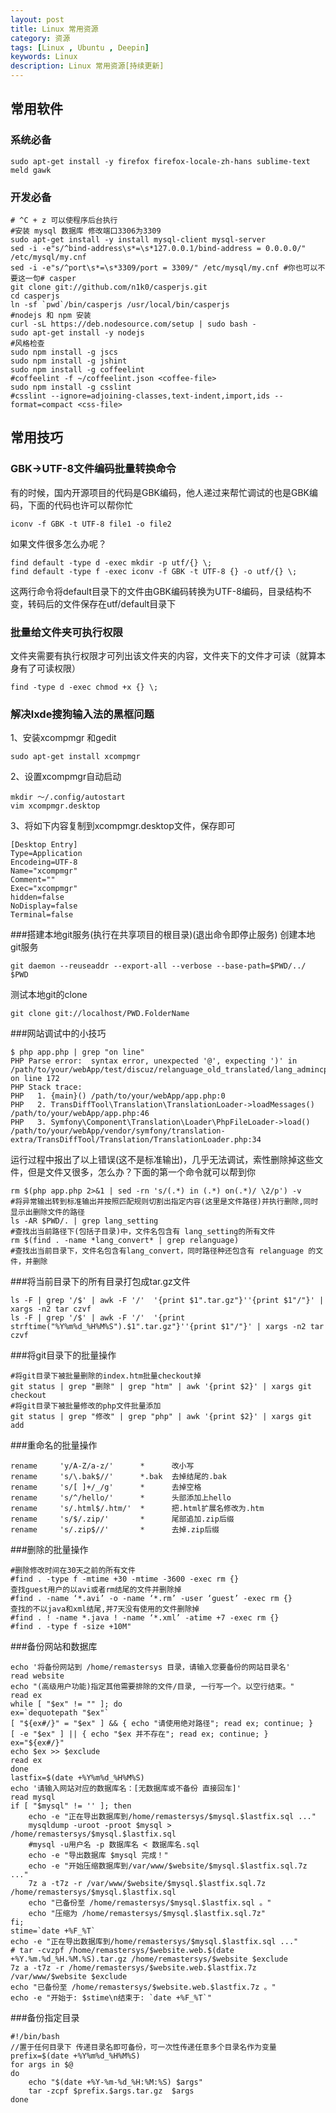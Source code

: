 ```yaml
---
layout: post
title: Linux 常用资源
category: 资源
tags: [Linux , Ubuntu , Deepin]
keywords: Linux
description: Linux 常用资源[持续更新]
---
```


## 常用软件

### 系统必备

    sudo apt-get install -y firefox firefox-locale-zh-hans sublime-text meld gawk

### 开发必备

    # ^C + z 可以使程序后台执行
    #安装 mysql 数据库 修改端口3306为3309
    sudo apt-get install -y install mysql-client mysql-server
    sed -i -e"s/^bind-address\s*=\s*127.0.0.1/bind-address = 0.0.0.0/" /etc/mysql/my.cnf
    sed -i -e"s/^port\s*=\s*3309/port = 3309/" /etc/mysql/my.cnf #你也可以不要这一句# casper
    git clone git://github.com/n1k0/casperjs.git
    cd casperjs
    ln -sf `pwd`/bin/casperjs /usr/local/bin/casperjs
    #nodejs 和 npm 安装
    curl -sL https://deb.nodesource.com/setup | sudo bash -
    sudo apt-get install -y nodejs
    #风格检查
    sudo npm install -g jscs
    sudo npm install -g jshint
    sudo npm install -g coffeelint
    #coffeelint -f ~/coffeelint.json <coffee-file>
    sudo npm install -g csslint
    #csslint --ignore=adjoining-classes,text-indent,import,ids --format=compact <css-file>


## 常用技巧

### GBK->UTF-8文件编码批量转换命令

有的时候，国内开源项目的代码是GBK编码，他人递过来帮忙调试的也是GBK编码，下面的代码也许可以帮你忙

    iconv -f GBK -t UTF-8 file1 -o file2

如果文件很多怎么办呢？

    find default -type d -exec mkdir -p utf/{} \;
    find default -type f -exec iconv -f GBK -t UTF-8 {} -o utf/{} \;

这两行命令将default目录下的文件由GBK编码转换为UTF-8编码，目录结构不变，转码后的文件保存在utf/default目录下

### 批量给文件夹可执行权限
文件夹需要有执行权限才可列出该文件夹的内容，文件夹下的文件才可读（就算本身有了可读权限）

    find -type d -exec chmod +x {} \;


### 解决lxde搜狗输入法的黑框问题

1、安装xcompmgr 和gedit

    sudo apt-get install xcompmgr

2、设置xcompmgr自动启动

    mkdir ～/.config/autostart
    vim xcompmgr.desktop

3、将如下内容复制到xcompmgr.desktop文件，保存即可

    [Desktop Entry]
    Type=Application
    Encodeing=UTF-8
    Name="xcompmgr"
    Comment=""
    Exec="xcompmgr"
    hidden=false
    NoDisplay=false
    Terminal=false



###搭建本地git服务(执行在共享项目的根目录)(退出命令即停止服务)
创建本地git服务

    git daemon --reuseaddr --export-all --verbose --base-path=$PWD/../ $PWD

测试本地git的clone

    git clone git://localhost/PWD.FolderName


###网站调试中的小技巧

    $ php app.php | grep "on line"
    PHP Parse error:  syntax error, unexpected '@', expecting ')' in /path/to/your/webApp/test/discuz/relanguage_old_translated/lang_admincp_msg.php on line 172
    PHP Stack trace:
    PHP   1. {main}() /path/to/your/webApp/app.php:0
    PHP   2. TransDiffTool\Translation\TranslationLoader->loadMessages() /path/to/your/webApp/app.php:46
    PHP   3. Symfony\Component\Translation\Loader\PhpFileLoader->load() /path/to/your/webApp/vendor/symfony/translation-extra/TransDiffTool/Translation/TranslationLoader.php:34

运行过程中报出了以上错误(这不是标准输出)，几乎无法调试，索性删除掉这些文件，但是文件又很多，怎么办？下面的第一个命令就可以帮到你

    rm $(php app.php 2>&1 | sed -rn 's/(.*) in (.*) on(.*)/ \2/p') -v
    #将异常输出转到标准输出并按照匹配规则切割出指定内容(这里是文件路径)并执行删除,同时显示出删除文件的路径
    ls -AR $PWD/. | grep lang_setting
    #查找出当前路径下(包括子目录)中，文件名包含有 lang_setting的所有文件
    rm $(find . -name *lang_convert* | grep relanguage)
    #查找出当前目录下，文件名包含有lang_convert，同时路径种还包含有 relanguage 的文件，并删除


###将当前目录下的所有目录打包成tar.gz文件

    ls -F | grep '/$' | awk -F '/'  '{print $1".tar.gz"}''{print $1"/"}' | xargs -n2 tar czvf
    ls -F | grep '/$' | awk -F '/'  '{print strftime("%Y%m%d_%H%M%S").$1".tar.gz"}''{print $1"/"}' | xargs -n2 tar czvf


###将git目录下的批量操作

    #将git目录下被批量删除的index.htm批量checkout掉
    git status | grep "删除" | grep "htm" | awk '{print $2}' | xargs git checkout
    #将git目录下被批量修改的php文件批量添加
    git status | grep "修改" | grep "php" | awk '{print $2}' | xargs git add

###重命名的批量操作

    rename     'y/A-Z/a-z/'      *      改小写
    rename     's/\.bak$//'      *.bak  去掉结尾的.bak
    rename     's/[ ]+/_/g'      *      去掉空格
    rename     's/^/hello/'      *      头部添加上hello
    rename     's/.html$/.htm/'  *      把.html扩展名修改为.htm
    rename     's/$/.zip/'       *      尾部追加.zip后缀
    rename     's/.zip$//'       *      去掉.zip后缀

###删除的批量操作

    #删除修改时间在30天之前的所有文件
    #find . -type f -mtime +30 -mtime -3600 -exec rm {} 
    查找guest用户的以avi或者rm结尾的文件并删除掉
    #find . -name ‘*.avi’ -o -name ‘*.rm’ -user ‘guest’ -exec rm {} 
    查找的不以java和xml结尾,并7天没有使用的文件删除掉
    #find . ! -name *.java ! -name ‘*.xml’ -atime +7 -exec rm {} 
    #find . -type f -size +10M"

###备份网站和数据库

    echo '将备份网站到 /home/remastersys 目录，请输入您要备份的网站目录名'
    read website
    echo "(高级用户功能)指定其他需要排除的文件/目录, 一行写一个。以空行结束。"
    read ex
    while [ "$ex" != "" ]; do
    ex=`dequotepath "$ex"`
    [ "${ex#/}" = "$ex" ] && { echo "请使用绝对路径"; read ex; continue; }
    [ -e "$ex" ] || { echo "$ex 并不存在"; read ex; continue; }
    ex="${ex#/}"
    echo $ex >> $exclude
    read ex
    done
    lastfix=$(date +%Y%m%d_%H%M%S)
    echo '请输入网站对应的数据库名：[无数据库或不备份 直接回车]'
    read mysql
    if [ "$mysql" != '' ]; then
        echo -e "正在导出数据库到/home/remastersys/$mysql.$lastfix.sql ..."
        mysqldump -uroot -proot $mysql > /home/remastersys/$mysql.$lastfix.sql
        #mysql -u用户名 -p 数据库名 < 数据库名.sql
        echo -e "导出数据库 $mysql 完成！"
        echo -e "开始压缩数据库到/var/www/$website/$mysql.$lastfix.sql.7z ..."
        7z a -t7z -r /var/www/$website/$mysql.$lastfix.sql.7z /home/remastersys/$mysql.$lastfix.sql
        echo "已备份至 /home/remastersys/$mysql.$lastfix.sql 。"
        echo "压缩为 /home/remastersys/$mysql.$lastfix.sql.7z"
    fi;
    stime=`date +%F_%T`
    echo -e "正在导出数据库到/home/remastersys/$mysql.$lastfix.sql ..."
    # tar -cvzpf /home/remastersys/$website.web.$(date +%Y.%m.%d_%H.%M.%S).tar.gz /home/remastersys/$website $exclude
    7z a -t7z -r /home/remastersys/$website.web.$lastfix.7z /var/www/$website $exclude
    echo "已备份至 /home/remastersys/$website.web.$lastfix.7z 。"
    echo -e "开始于: $stime\n结束于: `date +%F_%T`"

###备份指定目录

    #!/bin/bash
    //置于任何目录下 传递目录名即可备份，可一次性传递任意多个目录名作为变量
    prefix=$(date +%Y%m%d_%H%M%S)
    for args in $@
    do
        echo "$(date +%Y-%m-%d_%H:%M:%S) $args"
        tar -zcpf $prefix.$args.tar.gz  $args
    done